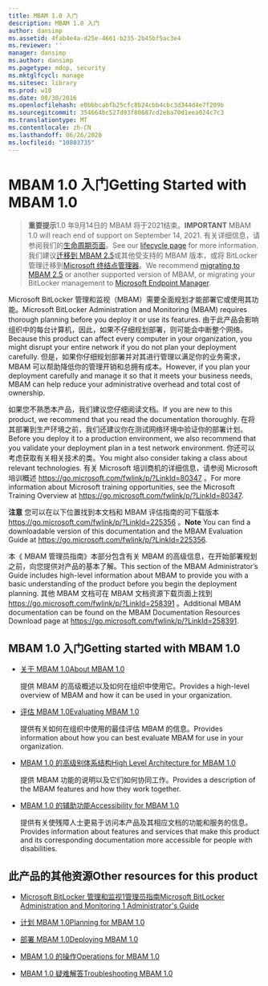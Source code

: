 ```yaml
---
title: MBAM 1.0 入门
description: MBAM 1.0 入门
author: dansimp
ms.assetid: 4fab4e4a-d25e-4661-b235-2b45bf5ac3e4
ms.reviewer: ''
manager: dansimp
ms.author: dansimp
ms.pagetype: mdop, security
ms.mktglfcycl: manage
ms.sitesec: library
ms.prod: w10
ms.date: 08/30/2016
ms.openlocfilehash: e0bbbcabfb25cfc8b24cbb4cbc3d344d4e7f209b
ms.sourcegitcommit: 354664bc527d93f80687cd2eba70d1eea024c7c3
ms.translationtype: MT
ms.contentlocale: zh-CN
ms.lasthandoff: 06/26/2020
ms.locfileid: "10803735"
---
```

# <span data-ttu-id="a2569-103">MBAM 1.0 入门</span><span class="sxs-lookup"><span data-stu-id="a2569-103">Getting Started with MBAM 1.0</span></span>

> <span data-ttu-id="a2569-104">**重要提示**1.0 年9月14日的 MBAM 将于2021结束。</span><span class="sxs-lookup"><span data-stu-id="a2569-104">**IMPORTANT** MBAM 1.0 will reach end of support on September 14, 2021.</span></span> 
> <span data-ttu-id="a2569-105">有关详细信息，请参阅我们的[生命周期页面](https://support.microsoft.com/lifecycle/search?alpha=Microsoft%20BitLocker%20Administration%20and%20Monitoring%201.0)。</span><span class="sxs-lookup"><span data-stu-id="a2569-105">See our [lifecycle page](https://support.microsoft.com/lifecycle/search?alpha=Microsoft%20BitLocker%20Administration%20and%20Monitoring%201.0) for more information.</span></span> <span data-ttu-id="a2569-106">我们建议[迁移到 MBAM 2.5](https://docs.microsoft.com/microsoft-desktop-optimization-pack/mbam-v25/upgrading-to-mbam-25-or-mbam-25-sp1-from-previous-versions)或其他受支持的 MBAM 版本，或将 BitLocker 管理迁移到[Microsoft 终结点管理器](https://www.microsoft.com/microsoft-365/microsoft-endpoint-manager)。</span><span class="sxs-lookup"><span data-stu-id="a2569-106">We recommend [migrating to MBAM 2.5](https://docs.microsoft.com/microsoft-desktop-optimization-pack/mbam-v25/upgrading-to-mbam-25-or-mbam-25-sp1-from-previous-versions) or another supported version of MBAM, or migrating your BitLocker management to [Microsoft Endpoint Manager](https://www.microsoft.com/microsoft-365/microsoft-endpoint-manager).</span></span>


<span data-ttu-id="a2569-107">Microsoft BitLocker 管理和监视（MBAM）需要全面规划才能部署它或使用其功能。</span><span class="sxs-lookup"><span data-stu-id="a2569-107">Microsoft BitLocker Administration and Monitoring (MBAM) requires thorough planning before you deploy it or use its features.</span></span> <span data-ttu-id="a2569-108">由于此产品会影响组织中的每台计算机，因此，如果不仔细规划部署，则可能会中断整个网络。</span><span class="sxs-lookup"><span data-stu-id="a2569-108">Because this product can affect every computer in your organization, you might disrupt your entire network if you do not plan your deployment carefully.</span></span> <span data-ttu-id="a2569-109">但是，如果你仔细规划部署并对其进行管理以满足你的业务需求，MBAM 可以帮助降低你的管理开销和总拥有成本。</span><span class="sxs-lookup"><span data-stu-id="a2569-109">However, if you plan your deployment carefully and manage it so that it meets your business needs, MBAM can help reduce your administrative overhead and total cost of ownership.</span></span>

<span data-ttu-id="a2569-110">如果您不熟悉本产品，我们建议您仔细阅读文档。</span><span class="sxs-lookup"><span data-stu-id="a2569-110">If you are new to this product, we recommend that you read the documentation thoroughly.</span></span> <span data-ttu-id="a2569-111">在将其部署到生产环境之前，我们还建议你在测试网络环境中验证你的部署计划。</span><span class="sxs-lookup"><span data-stu-id="a2569-111">Before you deploy it to a production environment, we also recommend that you validate your deployment plan in a test network environment.</span></span> <span data-ttu-id="a2569-112">你还可以考虑获取有关相关技术的类。</span><span class="sxs-lookup"><span data-stu-id="a2569-112">You might also consider taking a class about relevant technologies.</span></span> <span data-ttu-id="a2569-113">有关 Microsoft 培训商机的详细信息，请参阅 Microsoft 培训概述 <https://go.microsoft.com/fwlink/p/?LinkId=80347> 。</span><span class="sxs-lookup"><span data-stu-id="a2569-113">For more information about Microsoft training opportunities, see the Microsoft Training Overview at <https://go.microsoft.com/fwlink/p/?LinkId=80347>.</span></span>

<span data-ttu-id="a2569-114">**注意** 您可以在以下位置找到本文档和 MBAM 评估指南的可下载版本 <https://go.microsoft.com/fwlink/p/?LinkId=225356> 。</span><span class="sxs-lookup"><span data-stu-id="a2569-114">**Note** You can find a downloadable version of this documentation and the MBAM Evaluation Guide at <https://go.microsoft.com/fwlink/p/?LinkId=225356>.</span></span>

 

<span data-ttu-id="a2569-115">本《 MBAM 管理员指南》本部分包含有关 MBAM 的高级信息，在开始部署规划之前，向您提供对产品的基本了解。</span><span class="sxs-lookup"><span data-stu-id="a2569-115">This section of the MBAM Administrator’s Guide includes high-level information about MBAM to provide you with a basic understanding of the product before you begin the deployment planning.</span></span> <span data-ttu-id="a2569-116">其他 MBAM 文档可在 MBAM 文档资源下载页面上找到 <https://go.microsoft.com/fwlink/p/?LinkId=258391> 。</span><span class="sxs-lookup"><span data-stu-id="a2569-116">Additional MBAM documentation can be found on the MBAM Documentation Resources Download page at <https://go.microsoft.com/fwlink/p/?LinkId=258391>.</span></span>

## <span data-ttu-id="a2569-117">MBAM 1.0 入门</span><span class="sxs-lookup"><span data-stu-id="a2569-117">Getting started with MBAM 1.0</span></span>


-   [<span data-ttu-id="a2569-118">关于 MBAM 1.0</span><span class="sxs-lookup"><span data-stu-id="a2569-118">About MBAM 1.0</span></span>](about-mbam-10.md)

    <span data-ttu-id="a2569-119">提供 MBAM 的高级概述以及如何在组织中使用它。</span><span class="sxs-lookup"><span data-stu-id="a2569-119">Provides a high-level overview of MBAM and how it can be used in your organization.</span></span>

-   [<span data-ttu-id="a2569-120">评估 MBAM 1.0</span><span class="sxs-lookup"><span data-stu-id="a2569-120">Evaluating MBAM 1.0</span></span>](evaluating-mbam-10.md)

    <span data-ttu-id="a2569-121">提供有关如何在组织中使用的最佳评估 MBAM 的信息。</span><span class="sxs-lookup"><span data-stu-id="a2569-121">Provides information about how you can best evaluate MBAM for use in your organization.</span></span>

-   [<span data-ttu-id="a2569-122">MBAM 1.0 的高级别体系结构</span><span class="sxs-lookup"><span data-stu-id="a2569-122">High Level Architecture for MBAM 1.0</span></span>](high-level-architecture-for-mbam-10.md)

    <span data-ttu-id="a2569-123">提供 MBAM 功能的说明以及它们如何协同工作。</span><span class="sxs-lookup"><span data-stu-id="a2569-123">Provides a description of the MBAM features and how they work together.</span></span>

-   [<span data-ttu-id="a2569-124">MBAM 1.0 的辅助功能</span><span class="sxs-lookup"><span data-stu-id="a2569-124">Accessibility for MBAM 1.0</span></span>](accessibility-for-mbam-10.md)

    <span data-ttu-id="a2569-125">提供有关使残障人士更易于访问本产品及其相应文档的功能和服务的信息。</span><span class="sxs-lookup"><span data-stu-id="a2569-125">Provides information about features and services that make this product and its corresponding documentation more accessible for people with disabilities.</span></span>

## <a href="" id="other-resources-for-this-product-"></a><span data-ttu-id="a2569-126">此产品的其他资源</span><span class="sxs-lookup"><span data-stu-id="a2569-126">Other resources for this product</span></span>


-   [<span data-ttu-id="a2569-127">Microsoft BitLocker 管理和监视1管理员指南</span><span class="sxs-lookup"><span data-stu-id="a2569-127">Microsoft BitLocker Administration and Monitoring 1 Administrator's Guide</span></span>](index.md)

-   [<span data-ttu-id="a2569-128">计划 MBAM 1.0</span><span class="sxs-lookup"><span data-stu-id="a2569-128">Planning for MBAM 1.0</span></span>](planning-for-mbam-10.md)

-   [<span data-ttu-id="a2569-129">部署 MBAM 1.0</span><span class="sxs-lookup"><span data-stu-id="a2569-129">Deploying MBAM 1.0</span></span>](deploying-mbam-10.md)

-   [<span data-ttu-id="a2569-130">MBAM 1.0 的操作</span><span class="sxs-lookup"><span data-stu-id="a2569-130">Operations for MBAM 1.0</span></span>](operations-for-mbam-10.md)

-   [<span data-ttu-id="a2569-131">MBAM 1.0 疑难解答</span><span class="sxs-lookup"><span data-stu-id="a2569-131">Troubleshooting MBAM 1.0</span></span>](troubleshooting-mbam-10.md)

 

 





